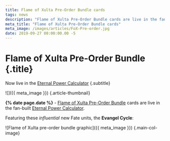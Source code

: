 ```yaml
---
title: Flame of Xulta Pre-Order Bundle cards
tags: news
description: "Flame of Xulta Pre-Order Bundle cards are live in the fan-built Eternal Power Calculator at Shiftstoned."
meta_title: "Flame of Xulta Pre-Order Bundle cards"
meta_image: /images/articles/FoX-Pre-order.jpg
date: 2019-09-27 00:00:00.00 -5
---
```

# Flame of Xulta Pre-Order Bundle {.title}

Now live in the [Eternal Power Calculator][]
{.subtitle}

  [Eternal Power Calculator]: /epc/

![]({{ meta_image }})
{.article-thumbnail}

**{% date page.date %}** - [Flame of Xulta Pre-Order Bundle][] cards are live in the fan-built [Eternal Power Calculator][].

  [Flame of Xulta Pre-Order Bundle]: https://direwolfdigital.com/news/the-flame-of-xulta-pre-order-bundle/

Featuring these *influential* new Fate units, the **Evangel Cycle**:

![Flame of Xulta pre-order bundle graphic]({{ meta_image }})
{.main-col-image}